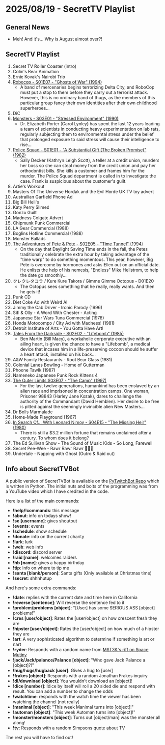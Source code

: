 # 2025/08/19 - SecretTV Playlist

## General News

- Meh!  And it's... Why is August almost over?!

## SecretTV Playlist

1. Secret TV Roller Coaster (intro)
2. Colin's Bear Animation
3. Ernie Kovak's Nairobi Trio
4. [Robocop - S01E07 - "Ghosts of War" (1994)](https://en.wikipedia.org/wiki/RoboCop_(live_action_TV_series)#Episodes)
   - A band of mercenaries begins terrorizing Delta City, and RoboCop must put a stop to them before they carry out a terrorist attack. However, this is no ordinary band of thugs, as the members of this particular group fancy their own identities after their own childhood superheroes...
5. DiC
6. [Monsters - S03E01 - "Stressed Environment" (1990)](https://en.wikipedia.org/wiki/List_of_Monsters_episodes#Season_2_(1989%E2%80%9390))
   - Dr. Elizabeth Porter (Carol Lynley) has spent the last 12 years leading a team of scientists in conducting heavy experimentation on lab rats, regularly subjecting them to environmental stress under the belief that prolonged exposure to said stress will cause their intelligence to rise...
7. [Police Squad - S01E01 - "A Substantial Gift (The Broken Promise)" (1982)](https://en.wikipedia.org/wiki/A_Substantial_Gift_(The_Broken_Promise))
   - Sally Decker (Kathryn Leigh Scott), a teller at a credit union, murders her boss so she can steal money from the credit union and pay her orthodontist bills. She kills a customer and frames him for the murder. The Police Squad department is called in to investigate the case. Frank is suspicious about the customer's guilt.
7. Artie's Workout
8. Masters Of The Universe Hordak and the Evil Horde UK TV toy advert
9. Austrailian Garfield Phone Ad
10. Big Bill Hell's
11. Katy Perry Slimed
12. Gonzo Guilt
13. Madness Colgate Advert
14. Chipmunk Punk Commercial
15. LA Gear Commercial (1988)
16. Boglins Hotline Commercial (1988)
17. Monster Ballads
18. [The Adventures of Pete & Pete - S02E05 - "Time Tunnel" (1994)](https://en.wikipedia.org/wiki/List_of_The_Adventures_of_Pete_%26_Pete_episodes#Season_2_(1994))
    - On the day that Daylight Saving Time ends in the fall, the Petes traditionally celebrate the extra hour by taking advantage of the "time warp" to do something momentous. This year, however, Big Pete is overcome by hormones and asks Ellen out on an official date. He enlists the help of his nemesis, "Endless" Mike Hellstrom, to help the date go smoothly...
19. クレクレタコラ / Kure Kure Takora / Gimme Gimme Octopus - D01E20
    - The Octopus sees something that he really, really wants.  And then he gets it!
20. Punk CD
21. Diet Coke Ad with Weird Al
22. Jimmy the Cab Driver - Ironic Parody (1996)
23. Sifl & Olly - A Word With Chester - Acting
24. Japanese Star Wars Tuna Commercial (1978)
25. Honda Motocompo / City Ad with Madness! (1981)
26. Detroit Institute of Arts - You Gotta Have Art!
27. [Tales From the Darkside - S02E02 - "Lifebomb" (1985)](https://en.wikipedia.org/wiki/List_of_Tales_from_the_Darkside_episodes#Season_2_(1985%E2%80%931986))
    - Ben Martin (Bill Macy), a workaholic corporate executive with an ailing heart, is given the chance to have a "Lifebomb", a medical device that incases him in a life-preserving cocoon should he suffer a heart attack, installed on his back...
28. A&W Family Restaurants - Root Bear Glass (1981)
29. Colonial Lanes Bowling - Home of Gutterman
30. Phoone Tawlk (1987)
31. Nameneko Japanese Punk Rock Kittens 4
32. [The Outer Limits S03E07 - "The Camp" (1997)](https://en.wikipedia.org/wiki/List_of_The_Outer_Limits_(1995_TV_series)_episodes#Season_3_(1997))
    - For the last twelve generations, humankind has been enslaved by an alien race and imprisoned in concentration camps. One woman, Prisoner 98843 (Harley Jane Kozak), dares to challenge the authority of the Commandant (David Hemblen). Her desire to be free is pitted against the seemingly invincible alien New Masters...
33. Dr Bolls Marmalade
34. Home-Made Playground (1967)
35. [In Search Of... With Leonard Nimoy - S04E15 - "The Missing Heir" (1980)](https://en.wikipedia.org/wiki/In_Search_of..._(TV_series)#Season_4_(1979%E2%80%931980))
    - There is still a $3.2 million fortune that remains unclaimed after a century. To whom does it belong?
36. The Ed Sullivan Show - The Sound of Music Kids - So Long, Farewell
37. Secret Pee-Wee - Rawr Rawr Rawr 🐊🐊🐊
38. Undertale - Napping with Ghost (Outro & Raid out)



## Info about SecretTVBot

A public version of SecretTVBot is available on the [PyTwitchBot Repo](https://github.com/awbored/PyTwitchBot) which is written in Python.  The initial nuts and bolts of the programming was from a YouTube video which I have credited in the code.

Here is a list of the main commands:
- **!help/!commands**: this message
- **!about**: info on todays show!
- **!so [username]**: gives shoutout
- **!events**: events
- **!schedule**: show schedule
- **!donate**: info on the current charity
- **!lurk**: lurk
- **!web**: web info
- **!discord**: discord server
- **!raid [name]**: welcomes raiders
- **!hb [name]**: gives a happy birthday
- **!tip**: Info on where to tip me
- **!santa [blank/person]**: Santa gifts (Only available at Christmas time)
- **!secret**: shhhhutup

And here's some extra commands:
- **!date**: replies with the current date and time here in California
- **!reverse [sentence]**: Will reverse the sentence fed to it
- **!problem/problems [object]**: "[User] has some SERIOUS ASS [object] problems!"
- **!cres [user/object]**: Rates the [user/object] on how crescent fresh they are
- **!hipster [user/object]**: Rates the [user/object] on how much of a hipster they are
- **!art**: A very sophisticated algorithm to determine if something is art or nart
- **!ryder**: Responds with a random name from [MST3K's riff on Space Mutiny](https://www.rowsdowr.com/2011/04/04/space-mutiny-the-many-names-of-david-ryder-mst3k-video/)
- **!jack/Jack/palance/Palance [object]**: "Who gave Jack Palance a [object]?!"
- **!hug/hugs/hugback [user]**: Gives a hug to [user]
- **!frakes [object]**: Responds with a random Jonathan Frakes inquiry
- **!dl/download [object]**: You wouldn't download an [object]!
- **!dice [number]**: !dice by itself will roll a 20 sided die and respond with result.  You can add a number to change the odds
- **!watchtime**: responds with the watch time the viewer has been watching the channel (not really)
- **!manimal [object]**: "This week Manimal turns into [object]!"
- **!automan [object]**: "This week Automan turns into [object]!"
- **!monster/monsters [object]**: Turns out [object/man] was the monster all along!
- **!tv**: Responds with a random Simpsons quote about TV

The rest you will have to find out!
